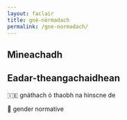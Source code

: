 ```yaml
---
layout: faclair
title: gnè-nòrmadach
permalink: /gne-normadach/
---
```


## Mìneachadh

## Eadar-theangachaidhean

&#x1f1ee;&#x1f1ea; gnáthach ó thaobh na hinscne de

&#x1f3f4;&#xe0067;&#xe0062;&#xe0065;&#xe006e;&#xe0067;&#xe007f; gender normative
